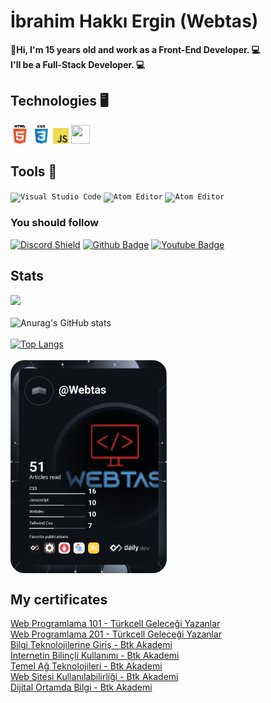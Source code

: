 # İbrahim Hakkı Ergin (Webtas)
**👋Hi, I'm 15 years old and work as a Front-End Developer. 💻<br>
I'll be a Full-Stack Developer. 💻**
## Technologies 🖥️
<code><img  width="30" height= "30" src="https://raw.githubusercontent.com/github/explore/80688e429a7d4ef2fca1e82350fe8e3517d3494d/topics/html/html.png"></code>
<code><img width= "30" height= "30" src="https://raw.githubusercontent.com/github/explore/80688e429a7d4ef2fca1e82350fe8e3517d3494d/topics/css/css.png"></code>
<code><img width= "25" height= "25" src="https://raw.githubusercontent.com/github/explore/80688e429a7d4ef2fca1e82350fe8e3517d3494d/topics/javascript/javascript.png"></code>
<code><img width= "30" height= "30" src="https://cdn.discordapp.com/attachments/781399912751038464/922958562123186176/1_5QD8DKhOjRe-gcYjozlLNQ-removebg-preview.png"></code>
## Tools 🧰
<code><img  alt="Visual Studio Code" width= "25" height= "25" src="https://cdn.icon-icons.com/icons2/2107/PNG/512/file_type_vscode_icon_130084.png"></code>
<code><img alt="Atom Editor"  width= "25" height= "25" src="https://cdn.discordapp.com/attachments/781399912751038464/911342236027985920/kisspng-atom-source-code-editor-text-editor-sublime-text-e-5b136f3de9bfc0.0257497515280003179574.png"></code>
<code><img alt="Atom Editor"  width= "25" height= "25" src="https://media.discordapp.net/attachments/781399912751038464/911344873750286386/B2I33n0iBujqXPO1xpgUeYmQNK9y3M7wd1W-Njlua6jNgfp1vF0VPCSOV61CCpWw-mo.png"></code>
### You should follow
[![Discord Shield](https://discordapp.com/api/guilds/502876029845766145/widget.png?style=shield)](https://discord.gg/dvFbf9y969)
[![Github Badge](https://img.shields.io/github/followers/06ergin06?style=social)](https://github.com/06ergin06)
[![Youtube Badge](https://img.shields.io/youtube/channel/subscribers/UCnu8zBv-6nGXLlxgsBYmksQ?style=social)](https://www.youtube.com/channel/UCnu8zBv-6nGXLlxgsBYmksQ/featured)
## Stats
![](https://komarev.com/ghpvc/?username=06ergin06&color=green)<br><br>
![Anurag's GitHub stats](https://github-readme-stats.vercel.app/api?username=06ergin06&show_icons=true&theme=dark)
<br><br>
[![Top Langs](https://github-readme-stats.vercel.app/api/top-langs/?username=06ergin06&layout=compact&theme=dark)](https://github.com/anuraghazra/github-readme-stats)<br><br>
<a href="https://app.daily.dev/Webtas"><img src="https://github.com/06ergin06/06ergin06/blob/main/devcard.svg" align = "center" width="250" alt="Ibrahim Hakki Ergin's Dev Card"/></a>
## My certificates
[Web Programlama 101 - Türkcell Geleceği Yazanlar](https://gelecegiyazanlar.turkcell.com.tr/kisi/belge/ibrahimh.ergin/Web%20Programlama/101) <br>
[Web Programlama 201 - Türkcell Geleceği Yazanlar](https://gelecegiyazanlar.turkcell.com.tr/kisi/belge/ibrahimh.ergin/Web%20Programlama/201) <br>
[Bilgi Teknolojilerine Giriş - Btk Akademi](https://github.com/06ergin06/06ergin06/blob/main/Bilgi_Teknolojilerine_Giri__Sertifika%20(1).pdf) <br>
[İnternetin Bilinçli Kullanımı - Btk Akademi](https://github.com/06ergin06/06ergin06/blob/main/_nternetin_Bilin%C3%A7li_Kullan_m__Sertifika.pdf) <br>
[Temel Ağ Teknolojileri - Btk Akademi](https://github.com/06ergin06/06ergin06/blob/main/Temel_A__Teknolojileri_Sertifika.pdf) <br>
[Web Sitesi Kullanılabilirliği - Btk Akademi](https://github.com/06ergin06/06ergin06/blob/main/Web_Sitesi_Kullan_labilirli_i_Sertifika.pdf) <br>
[Dijital Ortamda Bilgi - Btk Akademi](https://github.com/06ergin06/06ergin06/blob/main/Dijital_Ortamda_Bilgi_Sertifika.pdf) <br>
